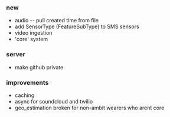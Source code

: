 ### new
- audio -- pull created time from file
- add SensorType (FeatureSubType) to SMS sensors
- video ingestion
- 'core' system

### server
- make github private

### improvements
- caching
- async for soundcloud and twilio
- geo_estimation broken for non-ambit wearers who arent core
